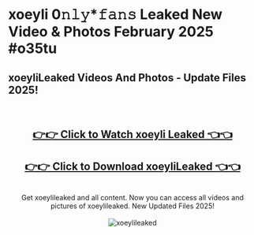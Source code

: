 # xoeyli 0𝚗𝚕𝚢*𝚏𝚊𝚗𝚜 Leaked New Video & Photos February 2025 #o35tu

<h2>xoeyliLeaked Videos And Photos - Update Files 2025!</h2>
<br>
<div align="center">
<h2><a href="https://mediaupload.pro?title=xoeyli&ref=11F" rel="nofollow">👉👉 Click to Watch xoeyli Leaked 👈👈</a></h2>
<h2><a href="https://mediaupload.pro?title=xoeyli&ref=11F" rel="nofollow">👉👉 Click to Download xoeyliLeaked 👈👈</a></h2>
<br>
Get xoeylileaked and all content. Now you can access all videos and pictures of xoeylileaked. New Updated Files 2025!
<br>
<br>
<a href="https://mediaupload.pro?title=xoeyli&ref=11F" rel="nofollow" data-target="animated-image.originalLink"><img src="https://i.ibb.co/Gkj2r4b/banner.png" alt="xoeylileaked" style="max-width: 100%; display: inline-block;" data-target="animated-image.originalImage"></a>
</div>
<br>

